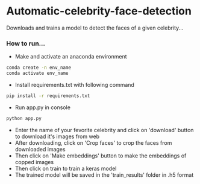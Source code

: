 # Automatic-celebrity-face-detection
Downloads and trains a model to detect the faces of a given celebrity...

### How to run...
* Make and activate an anaconda environment
```sh
conda create -n env_name
conda activate env_name
```
* Install requirements.txt with following command
```sh
pip install -r requirements.txt
```
* Run app.py in console
```sh
python app.py
```
* Enter the name of your fevorite celebrity and click on 'download' button to download it's images from web
* After downloading, click on 'Crop faces' to crop the faces from downloaded images
* Then click on 'Make embeddings' button to make the embeddings of copped images
* Then click on train to train a keras model
* The trained model will be saved in the 'train_results' folder in .h5 format
